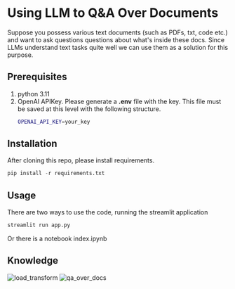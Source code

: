 # Using LLM to Q&A Over Documents

Suppose you possess various text documents (such as PDFs, txt, code etc.) and want to ask questions questions about what's inside these docs. Since LLMs understand text tasks quite well we can use them as a solution for this purpose.



## Prerequisites

1. python 3.11
2. OpenAI APIKey. Please generate a **.env** file with the key. This file must be saved at this level with the following structure.
    ```bash
    OPENAI_API_KEY=your_key   
    ```
## Installation
After cloning this repo, please install requirements.
```python
pip install -r requirements.txt
```
## Usage
There are two ways to use the code, running the streamlit application
```bash
streamlit run app.py
```
Or there is a notebook index.ipynb

## Knowledge

![load_transform](https://github.com/csernac0/llm-qa-over-docs/assets/30326740/ed20863a-8e33-44e4-a3d5-a01b59b0ec60)
![qa_over_docs](https://github.com/csernac0/llm-qa-over-docs/assets/30326740/49a03fad-5fda-4304-ace7-cb58497819be)
